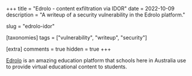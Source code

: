 +++
title = "Edrolo - content exfiltration via IDOR"
date = 2022-10-09
description = "A writeup of a security vulnerability in the Edrolo platform."

slug = "edrolo-idor"

[taxonomies]
tags = ["vulnerability", "writeup", "security"]

[extra]
comments = true
hidden = true
+++

[Edrolo](https://edrolo.com.au) is an amazing education platform that schools here in Australia use to provide virtual educational content to students. 